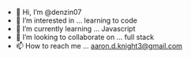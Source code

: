 - 👋 Hi, I’m @denzin07
- 👀 I’m interested in ... learning to code
- 🌱 I’m currently learning ... Javascript 
- 💞️ I’m looking to collaborate on ... full stack 
- 📫 How to reach me ... aaron.d.knight3@gmail.com 

<!---
denzin07/denzin07 is a ✨ special ✨ repository because its `README.md` (this file) appears on your GitHub profile.
You can click the Preview link to take a look at your changes.
--->
